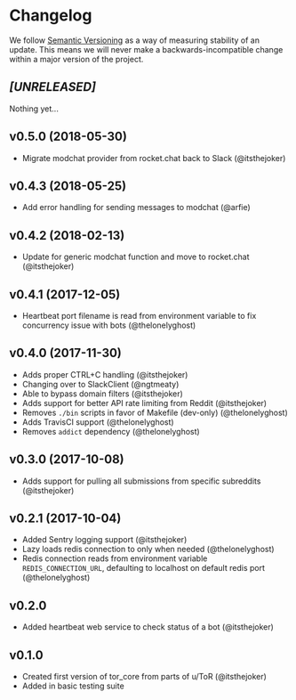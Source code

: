 # Changelog

We follow [Semantic Versioning](http://semver.org/) as a way of measuring stability of an update. This
means we will never make a backwards-incompatible change within a major version of the project.

## _[UNRELEASED]_

Nothing yet...

## v0.5.0 (2018-05-30)

- Migrate modchat provider from rocket.chat back to Slack (@itsthejoker)

## v0.4.3 (2018-05-25)

- Add error handling for sending messages to modchat (@arfie)

## v0.4.2 (2018-02-13)

- Update for generic modchat function and move to rocket.chat (@itsthejoker)

## v0.4.1 (2017-12-05)

- Heartbeat port filename is read from environment variable to fix concurrency issue with bots (@thelonelyghost)

## v0.4.0 (2017-11-30)

- Adds proper CTRL+C handling (@itsthejoker)
- Changing over to SlackClient (@ngtmeaty)
- Able to bypass domain filters (@itsthejoker)
- Adds support for better API rate limiting from Reddit (@itsthejoker)
- Removes `./bin` scripts in favor of Makefile (dev-only) (@thelonelyghost)
- Adds TravisCI support (@thelonelyghost)
- Removes `addict` dependency (@thelonelyghost)

## v0.3.0 (2017-10-08)

- Adds support for pulling all submissions from specific subreddits (@itsthejoker)

## v0.2.1 (2017-10-04)

- Added Sentry logging support (@itsthejoker)
- Lazy loads redis connection to only when needed (@thelonelyghost)
- Redis connection reads from environment variable `REDIS_CONNECTION_URL`, defaulting to localhost on default redis port (@thelonelyghost)

## v0.2.0

- Added heartbeat web service to check status of a bot (@itsthejoker)

## v0.1.0

- Created first version of tor_core from parts of u/ToR (@itsthejoker)
- Added in basic testing suite
